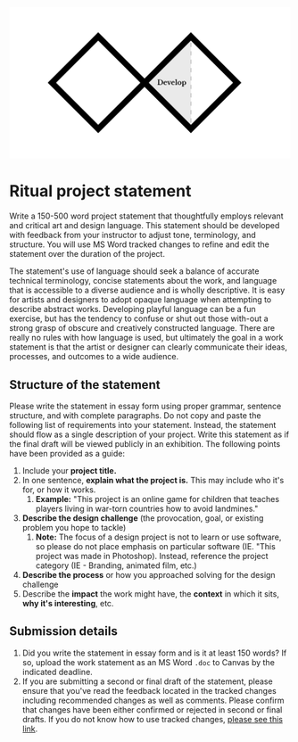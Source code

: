 ![Double Diamond Deliver Phase graphic](/assets/dd-process-develop-1200px@2x.png)

# Ritual project statement

Write a 150-500 word project statement that thoughtfully employs relevant and critical art and design language. This statement should be developed with feedback from your instructor to adjust tone, terminology, and structure. You will use MS Word tracked changes to refine and edit the statement over the duration of the project.

The statement's use of language should seek a balance of accurate technical terminology, concise statements about the work, and language that is accessible to a diverse audience and is wholly descriptive. It is easy for artists and designers to adopt opaque language when attempting to describe abstract works. Developing playful language can be a fun exercise, but has the tendency to confuse or shut out those with-out a strong grasp of obscure and creatively constructed language. There are really no rules with how language is used, but ultimately the goal in a work statement is that the artist or designer can clearly communicate their ideas, processes, and outcomes to a wide audience. 

## Structure of the statement

Please write the statement in essay form using proper grammar, sentence structure, and with complete paragraphs. Do not copy and paste the following list of requirements into your statement. Instead, the statement should flow as a single description of your project. Write this statement as if the final draft will be viewed publicly in an exhibition. The following points have been provided as a guide:

1. Include your **project title.**
2. In one sentence, **explain what the project is.** This may include who it's for, or how it works.
   1. **Example:** "This project is an online game for children that teaches players living in war-torn countries how to avoid landmines."
3. **Describe the design challenge** \(the provocation, goal, or existing problem you hope to tackle\)
   1. **Note:** The focus of a design project is not to learn or use software, so please do not place emphasis on particular software \(IE. "This project was made in Photoshop\). Instead, reference the project category \(IE - Branding, animated film, etc.\)
4. **Describe the process** or how you approached solving for the design challenge
5. Describe the **impact** the work might have, the **context** in which it sits, **why it's interesting**, etc.

## Submission details

1. Did you write the statement in essay form and is it at least 150 words? If so, upload the work statement as an MS Word `.doc` to Canvas by the indicated deadline.
2. If you are submitting a second or final draft of the statement, please ensure that you've read the feedback located in the tracked changes including recommended changes as well as comments. Please confirm that changes have been either confirmed or rejected in second or final drafts. If you do not know how to use tracked changes, [please see this link](https://support.office.com/en-us/article/track-changes-in-word-197ba630-0f5f-4a8e-9a77-3712475e806a).

